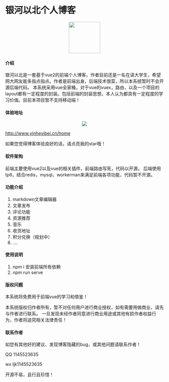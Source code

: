 <!--
 * @Descripttion: 
 * @Author: 银河以北
 * @Date: 2021-06-10 12:25:19
 * @LastEditors: 银河以北
 * @LastEditTime: 2022-06-11 13:09:00
-->

# 银河以北个人博客
<p align="center">
 <img src="https://yinheyibei.oss-cn-beijing.aliyuncs.com/BLOG-MD/logo.png" width="100" height="100" />
 </p>

#### 介绍
银河以北是一套基于vue2的前端个人博客，作者目前还是一名在读大学生，希望网大网友能多指点指点。作者是前端出身，后端技术很菜，所以本系统暂时不会开源后端代码。
本系统采用vue全家桶，对于vue的vuex，路由，以及一个项目的layout都有一定程度的封装。包括前端的封装思想，本人认为都具有一定程度的学习价值。目前本项目暂不支持移动端！

#### 体验地址
<p align="center">
 <img src="https://yinheyibei.oss-cn-beijing.aliyuncs.com/BLOG-MD/home.png" />
 </p>
 
http://www.yinheyibei.cn/home

如果您觉得博客体验良好的话，请点亮我的star哦！

#### 软件架构
前端主要使用vue2以及vue的相关插件，前端路由写死，代码以开源。
后端使用tp6，结合redis，mysql，workerman来满足前端各项功能，代码暂不开源。

#### 功能介绍
1. markdown文章编辑器 
2. 文章发布
3. 评论功能
4. 资源推荐
5. 音乐
6. 收货地址
7. 积分兑换（规划中）
8. ....

#### 使用说明

1.  npm i 安装前端所有依赖
2.  npm run serve

#### 版权问题

本系统将免费用于前端vue的学习和借鉴！

本系统版权归作者所有，暂不对任何用户进行商业授权，如有需要用做商业，请先与作者进行联系。
一旦发现未经作者同意进行商业用途或其他有损作者权益行为，作者将追究相关法律责任！

#### 联系作者

如您有其他好的建议、发现博客隐藏的bug，或其他问题请联系作者！

QQ 1145523635

wx ljk1145523635

开源不易，且行且珍惜！


